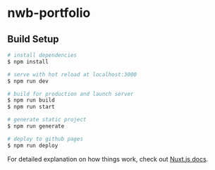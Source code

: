 # nwb-portfolio

## Build Setup

```bash
# install dependencies
$ npm install

# serve with hot reload at localhost:3000
$ npm run dev

# build for production and launch server
$ npm run build
$ npm run start

# generate static project
$ npm run generate

# deploy to github pages
$ npm run deploy
```

For detailed explanation on how things work, check out [Nuxt.js docs](https://nuxtjs.org).
